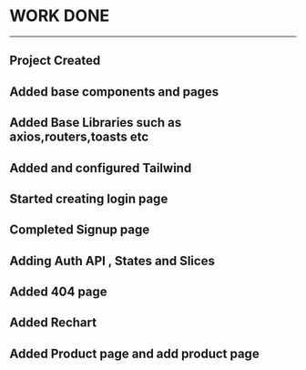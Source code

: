 # WORK DONE
------------------------
## Project Created
## Added base components and pages
## Added Base Libraries such as axios,routers,toasts etc
## Added and configured Tailwind
## Started creating login page
## Completed Signup page
## Adding Auth API , States and Slices
## Added 404 page
## Added Rechart
## Added Product page and add product page


